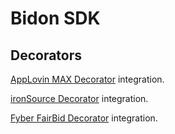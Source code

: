 # Bidon SDK
  
## Decorators

[AppLovin MAX Decorator](https://github.com/appodeal/Mads-SDK-Android/tree/main/adapter/applovin) integration. 

[ironSource Decorator](https://github.com/appodeal/Mads-SDK-Android/tree/main/adapter/ironsource) integration. 

[Fyber FairBid Decorator](https://github.com/appodeal/Mads-SDK-Android/tree/main/adapter/fyber) integration. 
